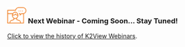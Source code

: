 ### <img src="images/webinar_icon.png" style="zoom:80%;" /> Next Webinar - Coming Soon... Stay Tuned!



[Click to view the history of K2View Webinars](README.md).



